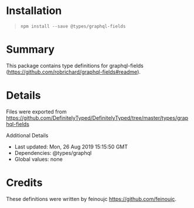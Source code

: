 # Installation
> `npm install --save @types/graphql-fields`

# Summary
This package contains type definitions for graphql-fields (https://github.com/robrichard/graphql-fields#readme).

# Details
Files were exported from https://github.com/DefinitelyTyped/DefinitelyTyped/tree/master/types/graphql-fields

Additional Details
 * Last updated: Mon, 26 Aug 2019 15:15:50 GMT
 * Dependencies: @types/graphql
 * Global values: none

# Credits
These definitions were written by feinoujc <https://github.com/feinoujc>.
